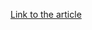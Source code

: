 [Link to the article](https://thehackernews.com/2025/06/xdigo-malware-exploits-windows-lnk-flaw.html)
